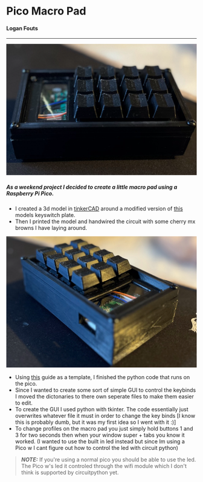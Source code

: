 # **Pico Macro Pad** 
#### Logan Fouts
---
![alt text](Images/pic1.png)
##### As a weekend project I decided to create a little macro pad using a Raspberry Pi Pico.
- I created a 3d model in [tinkerCAD](https://tinkercad.com) around a modified version of [this](https://www.thingiverse.com/thing:4781838) models keyswitch plate.
- Then I printed the model and handwired the circuit with some cherry mx browns I have laying around. 

[//]: # (Hello)
![alt text](Images/pic2.png)
- Using [this](https://learn.adafruit.com/diy-pico-mechanical-keyboard-with-fritzing-circuitpython) guide as a template, I finished the python code that runs on the pico.
- Since I wanted to create some sort of simple GUI to control the keybinds I moved the dictonaries to there own seperate files to make them easier to edit.
- To create the GUI I used python with tkinter. The code essentially just overwrites whatever file it must in order to change the key binds [I know this is probably dumb, but it was my first idea so I went with it :)]
- To change profiles on the macro pad you just simply hold buttons 1 and 3 for two seconds then when your window super + tabs you know it worked. (I wanted to use the built in led instead but since Im using a Pico w I cant figure out how to control the led with circuit python)
> **_NOTE:_**  If you're using a normal pico you should be able to use the led. The Pico w's led it controled through the wifi module which I don't think is supported by circuitpython yet.
